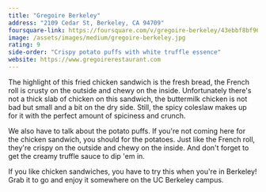 ```yaml
---
title: "Gregoire Berkeley"
address: "2109 Cedar St, Berkeley, CA 94709"
foursquare-link: https://foursquare.com/v/gregoire-berkeley/43ebbf8bf964a5203b2f1fe3
image: /assets/images/medium/gregoire-berkeley.jpg
rating: 9
side-order: "Crispy potato puffs with white truffle essence"
website: https://www.gregoirerestaurant.com
---
```


The highlight of this fried chicken sandwich is the fresh bread, the French roll is crusty on the outside and chewy on
the inside. Unfortunately there's not a thick slab of chicken on this sandwich, the buttermilk chicken is not bad but
small and a bit on the dry side. Still, the spicy coleslaw makes up for it with the perfect amount of spiciness and
crunch.

We also have to talk about the potato puffs. If you're not coming here for the chicken sandwich, you should for the
potatoes. Just like the French roll, they're crispy on the outside and chewy on the inside. And don't forget to get the
creamy truffle sauce to dip 'em in.

If you like chicken sandwiches, you have to try this when you're in Berkeley! Grab it to go and enjoy it somewhere on
the UC Berkeley campus.
